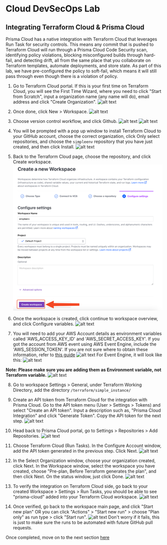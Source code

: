 # Cloud DevSecOps Lab
## Integrating Terraform Cloud & Prisma Cloud 
Prisma Cloud has a native integration with Terraform Cloud that leverages Run Task for security controls. This means any commit that is pushed to Terraform Cloud will run through a Prisma Cloud Code Security scan, identifying policy violations, blocking misconfigured builds through hard-fail, and detecting drift, all from the same place that you collaborate on Terraform templates, automate deployments, and store state. As part of this lab, we have pre-configured the policy to soft-fail, which means it will still pass through even though there is a violation of policy.

1. Go to Terraform Cloud portal. If this is your first time on Terraform Cloud, you will see the First Time Wizard, where you need to click "Start from Scratch", input a organization name (any name will do), email address and click "Create Organization".
![alt text](/resources/tc-create-org.png?raw=true)

2. Once done, click New > Workspace.
![alt text](/resources/terraform-cloud-workspace.png?raw=true)
3. Choose version control workflow, and click Github.
![alt text](/resources/tc-vc-workflow.png?raw=true)
![alt text](/resources/tc-vc-github.png?raw=true)
4. You will be prompted with a pop up window to install Terraform Cloud to your GitHub account, choose the correct organization, click Only select repositories, and choose the ```simpleenv``` repository that you have just created, and then click Install.
![alt text](/resources/github-install-tc.png?raw=true)
5. Back to the Terraform Cloud page, choose the repository, and click Create workspace.
![alt text](/resources/tc-create-workspace-2.png?raw=true)
6. Once the workspace is created, click continue to workspace overview, and click Configure variables.
![alt text](/resources/tc-configure-variables.png?raw=true)
7. You will need to add your AWS Account details as environment variables called 'AWS_ACCESS_KEY_ID' and 'AWS_SECRET_ACCESS_KEY'. If you got the account from AWS event using AWS Event Engine, include the 'AWS_SESSION_TOKEN'. If you are not sure where to obtain these information, refer to [this guide](https://docs.aws.amazon.com/powershell/latest/userguide/pstools-appendix-sign-up.html)
![alt text](/resources/terraform_cloud_env_variables.png?raw=true)
For Event Engine, it will look like this:
![alt text](/resources/terraform_cloud_env_variables_ee.png?raw=true)

**Note: Please make sure you are adding them as Environment variable, not Terraform variable.**
![alt text](/resources/tc-workspace-env-var.png?raw=true)

8. Go to workspace Settings > General, under Terraform Working Directory, add the directory ```/terraform/simple_instance/```

9. Create an API token from Terraform Cloud for the integration with Prisma Cloud. Go to the API token menu (User > Settings > Tokens) and select "Create an API token". Input a description such as, "Prisma Cloud Integration" and click "Generate Token". Copy the API token for the next step.
![alt text](/resources/tc-generate-token.png?raw=true)

10. Head back to Prisma Cloud portal, go to Settings > Repositories > Add Repositories.
![alt text](/resources/pc-add-repo-tc.png?raw=true)

11. Choose Terraform Cloud (Run Tasks). In the Configure Account window, add the API token generated in the previous step. Click Next.
![alt text](/resources/pc-add-tc-token.png?raw=true)

12. In the Select Organization window, choose your organization created, click Next. In the Workspace window, select the workspace you have created, choose "Pre-plan, Before Terraform generates the plan", and then click Next. On the status window, just click Done.
![alt text](/resources/pc-add-tc-workspace-3.png?raw=true)

13. To verify the integration on Terraform Cloud side, go back to your created Workspace > Settings > Run Tasks, you should be able to see "prisma-cloud" added into your Terraform Cloud workspace.
![alt text](/resources/tc-verify-pc-integration-2.png?raw=true)

14. Once verified, go back to the workspace main page, and click "Start new plan" OR you can click "Actions" > "Start new run" > choose "Plan only" as run type > click "Start run". 
![alt text](/resources/tc-plan-only.png?raw=true)
Don't worry if it fails, this is just to make sure the runs to be automated with future GitHub pull requests.

Once completed, move on to the next section [here](/08-AddingRepoToPrismaCloud.md)